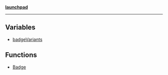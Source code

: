 [**launchpad**](index.md)

***

## Variables

- [badgeVariants](components.ui.badge.Variable.badgeVariants.md)

## Functions

- [Badge](components.ui.badge.Function.Badge.md)
